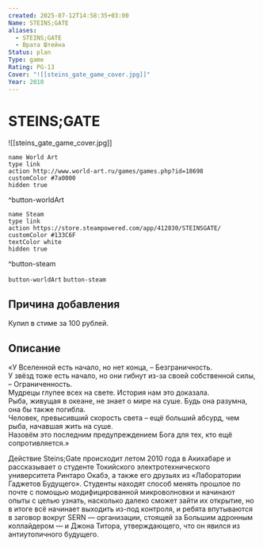 ```yaml
---
created: 2025-07-12T14:58:35+03:00
Name: STEINS;GATE
aliases:
  - STEINS;GATE
  - Врата Штейна
Status: plan
Type: game
Rating: PG-13
Cover: "![[steins_gate_game_cover.jpg]]"
Year: 2010
---
```


# STEINS;GATE

![[steins_gate_game_cover.jpg]]


```button
name World Art
type link
action http://www.world-art.ru/games/games.php?id=18698
customColor #7a0000
hidden true
```
^button-worldArt

```button
name Steam
type link
action https://store.steampowered.com/app/412830/STEINSGATE/
customColor #133C6F
textColor white
hidden true
```
^button-steam



`button-worldArt` `button-steam`


## Причина добавления

Купил в стиме за 100 рублей.


## Описание

«У Вселенной есть начало, но нет конца, – Безграничность.  
У звёзд тоже есть начало, но они гибнут из-за своей собственной силы, – Ограниченность.  
Мудрецы глупее всех на свете. История нам это доказала.  
Рыба, живущая в океане, не знает о мире на суше. Будь она разумна, она бы также погибла.  
Человек, превысивший скорость света – ещё больший абсурд, чем рыба, начавшая жить на суше.  
Назовём это последним предупреждением Бога для тех, кто ещё сопротивляется.»

Действие Steins;Gate происходит летом 2010 года в Акихабаре и рассказывает о студенте Токийского электротехнического университета Ринтаро Окабэ, а также его друзьях из «Лаборатории Гаджетов Будущего». Студенты находят способ менять прошлое по почте с помощью модифицированной микроволновки и начинают опыты с целью узнать, насколько далеко сможет зайти их открытие, но в итоге всё начинает выходить из-под контроля, и ребята впутываются в заговор вокруг SERN — организации, стоящей за Большим адронным коллайдером — и Джона Титора, утверждающего, что он явился из антиутопичного будущего.
